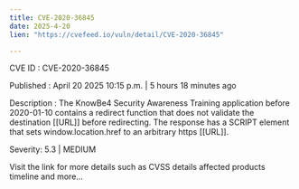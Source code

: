 ```yaml
---
title: CVE-2020-36845
date: 2025-4-20
lien: "https://cvefeed.io/vuln/detail/CVE-2020-36845"

---
```


CVE ID : CVE-2020-36845

Published :  April 20
2025
10:15 p.m. | 5 hours
18 minutes ago

Description : The KnowBe4 Security Awareness Training application before 2020-01-10 contains a redirect function that does not validate the destination [[URL]] before redirecting. The response has a SCRIPT element that sets window.location.href to an arbitrary https [[URL]].

Severity: 5.3 | MEDIUM

Visit the link for more details
such as CVSS details
affected products
timeline
and more...
